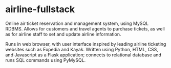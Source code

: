 # airline-fullstack

Online air ticket reservation and management system, using MySQL RDBMS. Allows for customers and travel agents to purchase tickets, as well as for airline staff to set and update airline information.

Runs in web browser, with user interface inspired by leading airline ticketing websites such as Expedia and Kayak. Written using Python, HTML, CSS, and Javascript as a Flask application; connects to relational database and runs SQL commands using PyMySQL.
